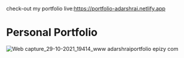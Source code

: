 check-out my portfolio live:https://portfolio-adarshrai.netlify.app
# Personal Portfolio
 
![Web capture_29-10-2021_19414_www adarshraiportfolio epizy com](https://user-images.githubusercontent.com/91651054/139452025-a166498b-25e1-491a-8515-b5516bf54600.jpeg)
